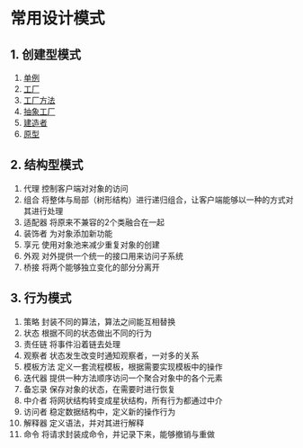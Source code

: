 # 常用设计模式

## 1. 创建型模式

1. [单例](./creational_singleton.md)
2. [工厂](./creational_factory.md)
3. [工厂方法](./creational_factory_method.md)
4. [抽象工厂](./creational_abstract_factory.md)
5. [建造者](./creational_builder.md)
6. [原型](./creational_prototype.md)
   

## 2. 结构型模式

1. 代理
   控制客户端对对象的访问
2. 组合
   将整体与局部（树形结构）进行递归组合，让客户端能够以一种的方式对其进行处理
3. 适配器
   将原来不兼容的2个类融合在一起
4. 装饰者
   为对象添加新功能
5. 享元
   使用对象池来减少重复对象的创建
6. 外观
   对外提供一个统一的接口用来访问子系统
7. 桥接
   将两个能够独立变化的部分分离开
   

## 3. 行为模式

1. 策略
   封装不同的算法，算法之间能互相替换
2. 状态
   根据不同的状态做出不同的行为
3. 责任链
   将事件沿着链去处理
4. 观察者
   状态发生改变时通知观察者，一对多的关系
5. 模板方法
   定义一套流程模板，根据需要实现模板中的操作
6. 迭代器
   提供一种方法顺序访问一个聚合对象中的各个元素
7. 备忘录
   保存对象的状态，在需要时进行恢复
8. 中介者
   将网状结构转变成星状结构，所有行为都通过中介
9. 访问者
   稳定数据结构中，定义新的操作行为
10. 解释器
    定义语法，并对其进行解释
11. 命令
    将请求封装成命令，并记录下来，能够撤销与重做






